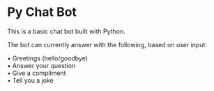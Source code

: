 # Py Chat Bot #

This is a basic chat bot built with Python.

The bot can currently answer with the following, based on user input:

• Greetings (hello/goodbye)  
• Answer your question  
• Give a compliment  
• Tell you a joke  
